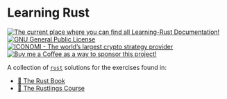 # Learning Rust

<p align="left">
    <a href="https://github.com/Rikj000/Learning-Rust#Learning-Rust">
        <img src="https://img.shields.io/badge/Docs-Learning_Rust-blue?logo=libreoffice&logoColor=white" alt="The current place where you can find all Learning-Rust Documentation!">
    </a> <a href="https://github.com/Rikj000/Learning-Rust/blob/master/LICENSE">
        <img src="https://img.shields.io/github/license/Rikj000/Learning-Rust?label=License&logo=gnu" alt="GNU General Public License">
    </a> <a href="https://www.iconomi.com/register?ref=JdFzz">
        <img src="https://img.shields.io/badge/Join-ICONOMI-blue?logo=bitcoin&logoColor=white" alt="ICONOMI - The world’s largest crypto strategy provider">
    </a> <a href="https://www.buymeacoffee.com/Rikj000">
        <img src="https://img.shields.io/badge/-Buy%20me%20a%20Coffee!-FFDD00?logo=buy-me-a-coffee&logoColor=black" alt="Buy me a Coffee as a way to sponsor this project!">
    </a>
</p>

A collection of [`rust`](https://www.rust-lang.org/) solutions for the exercises found in:
- [📘 The Rust Book](https://doc.rust-lang.org/book/title-page.html)
- [🦀 The Rustlings Course](https://github.com/rust-lang/rustlings)
